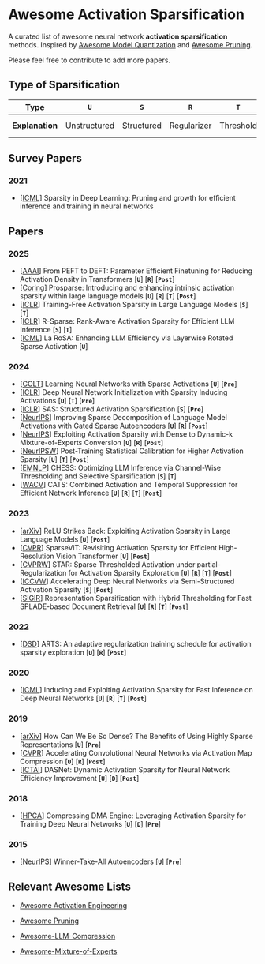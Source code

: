 # Awesome Activation Sparsification

A curated list of awesome neural network **activation sparsification** methods. Inspired by [Awesome Model Quantization](https://github.com/Efficient-ML/Awesome-Model-Quantization) and [Awesome Pruning](https://github.com/ghimiredhikura/Awasome-Pruning).

Please feel free to contribute to add more papers.

## Type of Sparsification

| Type | `U` | `S` | `R` | `T` | `D` | `Pre` | `Post` |
| --- | :---: | :---: | :---: | :---: | :---: | :---: | :---: |
| **Explanation** | Unstructured | Structured | Regularizer | Threshold | Dropout | Pre-training | Post-training |

## Survey Papers

### 2021

- [[ICML](https://arxiv.org/abs/2102.00554)] Sparsity in Deep Learning: Pruning and growth for efficient inference and training in neural networks

## Papers

### 2025

- [[AAAI](https://ojs.aaai.org/index.php/AAAI/article/view/34227)] From PEFT to DEFT: Parameter Efficient Finetuning for Reducing Activation Density in Transformers [**`U`**] [**`R`**] [**`Post`**]
- [[Coring](https://aclanthology.org/2025.coling-main.180/)] Prosparse: Introducing and enhancing intrinsic activation sparsity within large language models [**`U`**] [**`R`**] [**`T`**] [**`Post`**]
- [[ICLR](https://openreview.net/forum?id=dGVZwyq5tV)] Training-Free Activation Sparsity in Large Language Models [**`S`**] [**`T`**]
- [[ICLR](https://openreview.net/forum?id=9VMW4iXfKt)] R-Sparse: Rank-Aware Activation Sparsity for Efficient LLM Inference [**`S`**] [**`T`**]
- [[ICML](https://openreview.net/forum?id=1b6NNpFYI4)] La RoSA: Enhancing LLM Efficiency via Layerwise Rotated Sparse Activation [**`U`**]

### 2024

- [[COLT](https://proceedings.mlr.press/v247/awasthi24a.html)] Learning Neural Networks with Sparse Activations [**`U`**] [**`Pre`**]
- [[ICLR](https://openreview.net/forum?id=uvXK8Xk9Jk)] Deep Neural Network Initialization with Sparsity Inducing Activations [**`U`**] [**`T`**] [**`Pre`**]
- [[ICLR](https://openreview.net/forum?id=vZfi5to2Xl)] SAS: Structured Activation Sparsification [**`S`**] [**`Pre`**]
- [[NeurIPS](https://openreview.net/forum?id=Ppj5KvzU8Q)] 
Improving Sparse Decomposition of Language Model Activations with Gated Sparse Autoencoders [**`U`**] [**`R`**] [**`Post`**]
- [[NeurIPS](https://neurips.cc/virtual/2024/poster/96769)] Exploiting Activation Sparsity with Dense to Dynamic-k Mixture-of-Experts Conversion [**`U`**] [**`R`**] [**`Post`**]
- [[NeurIPSW](https://proceedings.mlr.press/v262/seng-chua24a.html)] Post-Training Statistical Calibration for Higher Activation Sparsity [**`U`**] [**`T`**] [**`Post`**]
- [[EMNLP](https://aclanthology.org/2024.emnlp-main.1038/)] CHESS: Optimizing LLM Inference via Channel-Wise Thresholding and Selective Sparsification [**`S`**] [**`T`**]
- [[WACV](https://openaccess.thecvf.com/content/WACV2024/html/Zhu_CATS_Combined_Activation_and_Temporal_Suppression_for_Efficient_Network_Inference_WACV_2024_paper.html)] CATS: Combined Activation and Temporal Suppression for Efficient Network Inference [**`U`**] [**`R`**] [**`T`**] [**`Post`**]

### 2023

- [[arXiv](https://arxiv.org/abs/2310.04564)] ReLU Strikes Back: Exploiting Activation Sparsity in Large Language Models [**`U`**] [**`Post`**]
- [[CVPR](https://openaccess.thecvf.com/content/CVPR2023/html/Chen_SparseViT_Revisiting_Activation_Sparsity_for_Efficient_High-Resolution_Vision_Transformer_CVPR_2023_paper.html)] SparseViT: Revisiting Activation Sparsity for Efficient High-Resolution Vision Transformer [**`U`**] [**`Post`**]
- [[CVPRW](https://openaccess.thecvf.com/content/CVPR2023W/ECV/html/Zhu_STAR_Sparse_Thresholded_Activation_Under_Partial-Regularization_for_Activation_Sparsity_Exploration_CVPRW_2023_paper.html)] STAR: Sparse Thresholded Activation under partial-Regularization for Activation Sparsity Exploration [**`U`**] [**`R`**] [**`T`**] [**`Post`**]
- [[ICCVW](https://openaccess.thecvf.com/content/ICCV2023W/RCV/html/Grimaldi_Accelerating_Deep_Neural_Networks_via_Semi-Structured_Activation_Sparsity_ICCVW_2023_paper.html)] Accelerating Deep Neural Networks via Semi-Structured Activation Sparsity [**`S`**] [**`Post`**]
- [[SIGIR](https://dl.acm.org/doi/abs/10.1145/3539618.3592051)] Representation Sparsification with Hybrid Thresholding for Fast SPLADE-based Document Retrieval [**`U`**] [**`R`**] [**`T`**] [**`Post`**]

### 2022

- [[DSD](https://ieeexplore.ieee.org/abstract/document/9996686)] ARTS: An adaptive regularization training schedule for activation sparsity exploration [**`U`**] [**`R`**] [**`Post`**]

### 2020

- [[ICML](https://proceedings.mlr.press/v119/kurtz20a.html)] Inducing and Exploiting Activation Sparsity for Fast Inference on Deep Neural Networks [**`U`**] [**`R`**] [**`T`**] [**`Post`**]

### 2019

- [[arXiv](https://arxiv.org/abs/1903.11257)] How Can We Be So Dense? The Benefits of Using Highly Sparse Representations [**`U`**] [**`Pre`**]
- [[CVPR](https://openaccess.thecvf.com/content_CVPR_2019/html/Georgiadis_Accelerating_Convolutional_Neural_Networks_via_Activation_Map_Compression_CVPR_2019_paper.html)] Accelerating Convolutional Neural Networks via Activation Map Compression [**`U`**] [**`R`**] [**`Post`**]
- [[ICTAI](https://ieeexplore.ieee.org/abstract/document/8995451)] DASNet: Dynamic Activation Sparsity for Neural Network Efficiency Improvement [**`U`**] [**`D`**] [**`Post`**]

### 2018

- [[HPCA](https://ieeexplore.ieee.org/document/8327000)] Compressing DMA Engine: Leveraging Activation Sparsity for Training Deep Neural Networks [**`U`**] [**`D`**] [**`Pre`**]

### 2015

- [[NeurIPS](https://papers.nips.cc/paper_files/paper/2015/hash/5129a5ddcd0dcd755232baa04c231698-Abstract.html)] Winner-Take-All Autoencoders [**`U`**] [**`Pre`**]

## Relevant Awesome Lists

- [Awesome Activation Engineering](https://github.com/ZFancy/awesome-activation-engineering)

- [Awesome Pruning](https://github.com/ghimiredhikura/Awasome-Pruning)

- [Awesome-LLM-Compression](https://github.com/HuangOwen/Awesome-LLM-Compression)

- [Awesome-Mixture-of-Experts](https://github.com/SuperBruceJia/Awesome-Mixture-of-Experts)